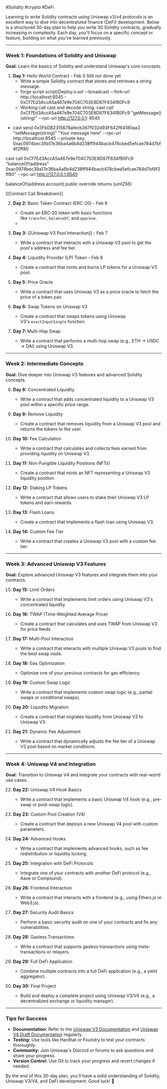 #Solidity #crypto #DeFi 

Learning to write Solidity contracts using Uniswap v3/v4 protocols is an excellent way to dive into decentralized finance (DeFi) development. Below is a structured 30-day plan to help you write 30 Solidity contracts, gradually increasing in complexity. Each day, you'll focus on a specific concept or feature, building on what you've learned previously.

---

### **Week 1: Foundations of Solidity and Uniswap**

**Goal:** Learn the basics of Solidity and understand Uniswap's core concepts.

1. **Day 1:** Hello World Contract - Feb 5 Still not done yet
    - Write a simple Solidity contract that stores and retrieves a string message.
    - forge script script/Deploy.s.sol --broadcast --fork-url http://localhost:8545 - 0xCf7Ed3AccA5a467e9e704C703E8D87F634fB0Fc9
    - Working call cast and decode string:
cast call 0xCf7Ed3AccA5a467e9e704C703E8D87F634fB0Fc9 "getMessage() (string)" --rpc-url http://127.0.0.1:
8545
- cast send 0x5FbDB2315678afecb367f032d93F642f64180aa3 "setMessage(string)" "Your message here" --rpc-url http://localhost:8545 --private-key 0xac0974bec39a17e36ba4a6b4d238ff944bacb478cbed5efcae784d7bf4f2ff80

cast call 0xCf7Ed3AccA5a467e9e704C703E8D87F634fB0Fc9 "balanceOf(address"   0xac0974bec39a17e36ba4a6b4d238ff944bacb478cbed5efcae784d7bf4f2ff80" --rpc-url http://127.0.0.1:8545

balanceOf(address account) public override returns (uint256)


[[Contract Call Breakdown]]

2. **Day 2:** Basic Token Contract (ERC-20) - Feb 6
    - Create an ERC-20 token with basic functions like `transfer`, `balanceOf`, and `approve`.
    - 
    
3. **Day 3:** [[Uniswap V3 Pool Interaction]] - Feb 7
    - Write a contract that interacts with a Uniswap V3 pool to get the pool's address and fee tier.
        
4. **Day 4:** Liquidity Provider (LP) Token - Feb 8
    - Create a contract that mints and burns LP tokens for a Uniswap V3 pool.
        
5. **Day 5:** Price Oracle
    - Write a contract that uses Uniswap V3 as a price oracle to fetch the price of a token pair.
        
6. **Day 6:** Swap Tokens on Uniswap V3
    - Create a contract that swaps tokens using Uniswap V3's `exactInputSingle` function.
        
7. **Day 7:** Multi-Hop Swap
    - Write a contract that performs a multi-hop swap (e.g., ETH → USDC → DAI) using Uniswap V3.
        

---
### **Week 2: Intermediate Concepts**
**Goal:** Dive deeper into Uniswap V3 features and advanced Solidity concepts.

8. **Day 8:** Concentrated Liquidity
    - Write a contract that adds concentrated liquidity to a Uniswap V3 pool within a specific price range.
        
9. **Day 9:** Remove Liquidity
    - Create a contract that removes liquidity from a Uniswap V3 pool and returns the tokens to the user.
        
10. **Day 10:** Fee Calculation
    - Write a contract that calculates and collects fees earned from providing liquidity on Uniswap V3.
        
11. **Day 11:** Non-Fungible Liquidity Positions (NFTs)
    - Create a contract that mints an NFT representing a Uniswap V3 liquidity position.
        
12. **Day 12:** Staking LP Tokens
    - Write a contract that allows users to stake their Uniswap V3 LP tokens and earn rewards.
        
13. **Day 13:** Flash Loans
    - Create a contract that implements a flash loan using Uniswap V3.
        
14. **Day 14:** Custom Fee Tier
    - Write a contract that creates a Uniswap V3 pool with a custom fee tier.
        

---

### **Week 3: Advanced Uniswap V3 Features**

**Goal:** Explore advanced Uniswap V3 features and integrate them into your contracts.

15. **Day 15:** Limit Orders
    - Write a contract that implements limit orders using Uniswap V3's concentrated liquidity.
        
16. **Day 16:** TWAP (Time-Weighted Average Price)
    - Create a contract that calculates and uses TWAP from Uniswap V3 for price feeds.
        
17. **Day 17:** Multi-Pool Interaction
    - Write a contract that interacts with multiple Uniswap V3 pools to find the best swap route.
        
18. **Day 18:** Gas Optimization
    - Optimize one of your previous contracts for gas efficiency.
        
19. **Day 19:** Custom Swap Logic
    - Write a contract that implements custom swap logic (e.g., partial swaps or conditional swaps).
        
20. **Day 20:** Liquidity Migration
    - Create a contract that migrates liquidity from Uniswap V2 to Uniswap V3.
        
21. **Day 21:** Dynamic Fee Adjustment
    - Write a contract that dynamically adjusts the fee tier of a Uniswap V3 pool based on market conditions.
        

---

### **Week 4: Uniswap V4 and Integration**

**Goal:** Transition to Uniswap V4 and integrate your contracts with real-world use cases.

22. **Day 22:** Uniswap V4 Hook Basics
    - Write a contract that implements a basic Uniswap V4 hook (e.g., pre-swap or post-swap logic).
        
23. **Day 23:** Custom Pool Creation (V4)
    - Create a contract that deploys a new Uniswap V4 pool with custom parameters.
        
24. **Day 24:** Advanced Hooks
    - Write a contract that implements advanced hooks, such as fee redistribution or liquidity locking.
        
25. **Day 25:** Integration with DeFi Protocols
    - Integrate one of your contracts with another DeFi protocol (e.g., Aave or Compound).
        
26. **Day 26:** Frontend Interaction
    - Write a contract that interacts with a frontend (e.g., using Ethers.js or Web3.js).
        
27. **Day 27:** Security Audit Basics
    - Perform a basic security audit on one of your contracts and fix any vulnerabilities.
        
28. **Day 28:** Gasless Transactions
    - Write a contract that supports gasless transactions using meta-transactions or relayers.
        
29. **Day 29:** Full DeFi Application
    - Combine multiple contracts into a full DeFi application (e.g., a yield aggregator).
        
30. **Day 30:** Final Project
    - Build and deploy a complete project using Uniswap V3/V4 (e.g., a decentralized exchange or liquidity manager).
        

---

### **Tips for Success**

- **Documentation:** Refer to the [Uniswap V3 Documentation](https://docs.uniswap.org/) and [Uniswap V4 Draft Documentation](https://github.com/Uniswap/v4-core) regularly.
- **Testing:** Use tools like Hardhat or Foundry to test your contracts thoroughly.
- **Community:** Join Uniswap's Discord or forums to ask questions and share your progress.
- **Version Control:** Use Git to track your progress and revert changes if needed.

By the end of this 30-day plan, you'll have a solid understanding of Solidity, Uniswap V3/V4, and DeFi development. Good luck! 🚀